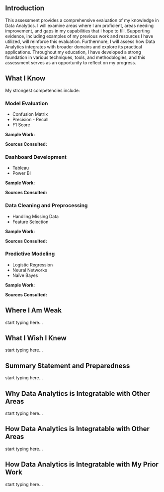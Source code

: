## Introduction
This assessment provides a comprehensive evaluation of my knowledge in Data Analytics. I will examine areas where I am proficient, areas needing improvement, and gaps in my capabilities that I hope to fill. Supporting evidence, including examples of my previous work and resources I have utilized, will reinforce this evaluation. Furthermore, I will assess how Data Analytics integrates with broader domains and explore its practical applications. Throughout my education, I have developed a strong foundation in various techniques, tools, and methodologies, and this assessment serves as an opportunity to reflect on my progress. 

## What I Know
My strongest competencies include:

### Model Evaluation
* Confusion Matrix
* Precision - Recall
* F1 Score

<b>Sample Work:</b>

<b>Sources Consulted:</b>

### Dashboard Development
* Tableau
* Power BI

<b>Sample Work:</b>

<b>Sources Consulted:</b>

### Data Cleaning and Preprocessing
* Handling Missing Data
* Feature Selection

<b>Sample Work:</b>

<b>Sources Consulted:</b>

### Predictive Modeling
* Logistic Regression
* Neural Networks
* Naïve Bayes

<b>Sample Work:</b>

<b>Sources Consulted:</b>

## Where I Am Weak
start typing here...

## What I Wish I Knew 
start typing here...

## Summary Statement and Preparedness 
start typing here...

## Why Data Analytics is Integratable with Other Areas
start typing here...

## How Data Analytics is Integratable with Other Areas
start typing here...

## How Data Analytics is Integratable with My Prior Work
start typing here...
